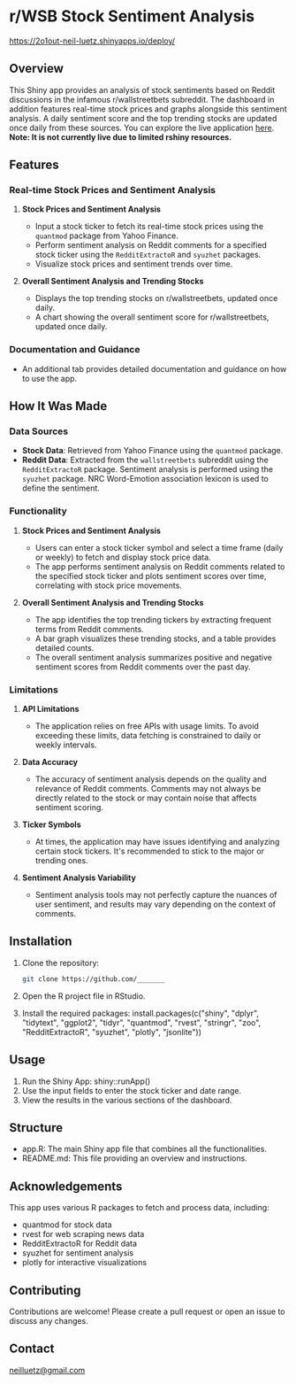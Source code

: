 # r/WSB Stock Sentiment Analysis

https://2o1out-neil-luetz.shinyapps.io/deploy/

## Overview

This Shiny app provides an analysis of stock sentiments based on Reddit discussions in the infamous r/wallstreetbets subreddit. The dashboard in addition features real-time stock prices and graphs alongside this sentiment analysis. A daily sentiment score and the top trending stocks are updated once daily from these sources. You can explore the live application [here](https://2o1out-neil-luetz.shinyapps.io/deploy/). **Note: It is not currently live due to limited rshiny resources.**

## Features

### Real-time Stock Prices and Sentiment Analysis

1. **Stock Prices and Sentiment Analysis**
   - Input a stock ticker to fetch its real-time stock prices using the `quantmod` package from Yahoo Finance.
   - Perform sentiment analysis on Reddit comments for a specified stock ticker using the `RedditExtractoR` and `syuzhet` packages.
   - Visualize stock prices and sentiment trends over time.

2. **Overall Sentiment Analysis and Trending Stocks**
   - Displays the top trending stocks on r/wallstreetbets, updated once daily.
   - A chart showing the overall sentiment score for r/wallstreetbets, updated once daily.

### Documentation and Guidance

- An additional tab provides detailed documentation and guidance on how to use the app.

## How It Was Made

### Data Sources

- **Stock Data**: Retrieved from Yahoo Finance using the `quantmod` package.
- **Reddit Data**: Extracted from the `wallstreetbets` subreddit using the `RedditExtractoR` package. Sentiment analysis is performed using the `syuzhet` package. NRC Word-Emotion association lexicon is used to define the sentiment.

### Functionality

1. **Stock Prices and Sentiment Analysis**
   - Users can enter a stock ticker symbol and select a time frame (daily or weekly) to fetch and display stock price data.
   - The app performs sentiment analysis on Reddit comments related to the specified stock ticker and plots sentiment scores over time, correlating with stock price movements.

2. **Overall Sentiment Analysis and Trending Stocks**
   - The app identifies the top trending tickers by extracting frequent terms from Reddit comments.
   - A bar graph visualizes these trending stocks, and a table provides detailed counts.
   - The overall sentiment analysis summarizes positive and negative sentiment scores from Reddit comments over the past day.

### Limitations

1. **API Limitations**
   - The application relies on free APIs with usage limits. To avoid exceeding these limits, data fetching is constrained to daily or weekly intervals.

2. **Data Accuracy**
   - The accuracy of sentiment analysis depends on the quality and relevance of Reddit comments. Comments may not always be directly related to the stock or may contain noise that affects sentiment scoring.

3. **Ticker Symbols**
   - At times, the application may have issues identifying and analyzing certain stock tickers. It's recommended to stick to the major or trending ones.

4. **Sentiment Analysis Variability**
   - Sentiment analysis tools may not perfectly capture the nuances of user sentiment, and results may vary depending on the context of comments.

## Installation

1. Clone the repository:
   ```bash
   git clone https://github.com/_______

2. Open the R project file in RStudio.

3. Install the required packages:
  install.packages(c("shiny", "dplyr", "tidytext", "ggplot2", "tidyr", "quantmod", "rvest", "stringr", "zoo", "RedditExtractoR", "syuzhet", "plotly", "jsonlite"))


## Usage

1. Run the Shiny App:
shiny::runApp()
2. Use the input fields to enter the stock ticker and date range.
3. View the results in the various sections of the dashboard.

## Structure
- app.R: The main Shiny app file that combines all the functionalities.
- README.md: This file providing an overview and instructions.

  
## Acknowledgements
This app uses various R packages to fetch and process data, including:

- quantmod for stock data
- rvest for web scraping news data
- RedditExtractoR for Reddit data
- syuzhet for sentiment analysis
- plotly for interactive visualizations
  
## Contributing
Contributions are welcome! Please create a pull request or open an issue to discuss any changes.

## Contact

neilluetz@gmail.com
